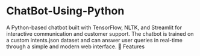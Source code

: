 # ChatBot-Using-Python
A Python-based chatbot built with TensorFlow, NLTK, and Streamlit for interactive communication and customer support. The chatbot is trained on a custom intents.json dataset and can answer user queries in real-time through a simple and modern web interface.  🚀 Features
